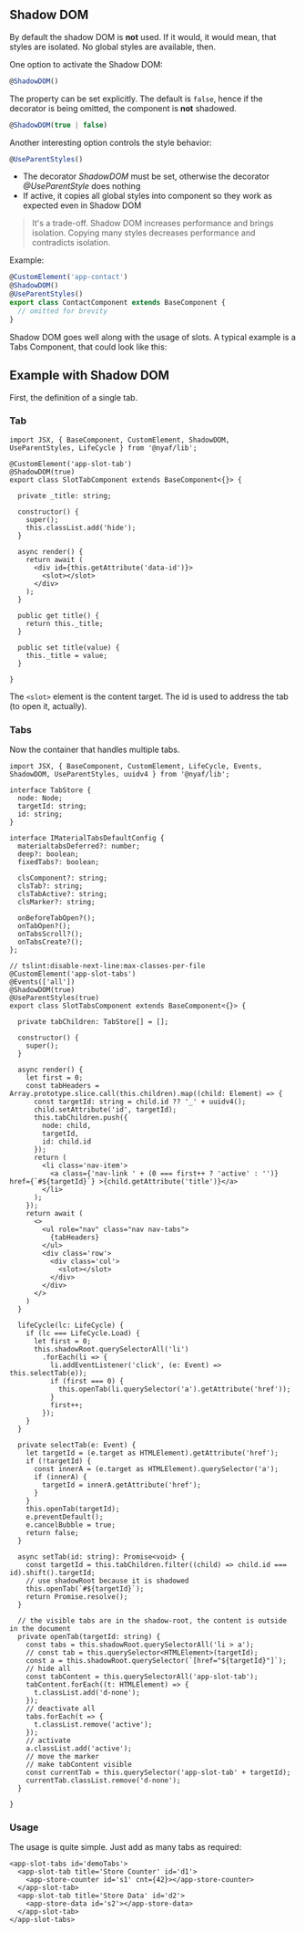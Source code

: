 
## Shadow DOM

By default the shadow DOM is ____not____ used. If it would, it would mean, that styles are isolated. No global styles are available, then.

One option to activate the Shadow DOM:

~~~ts
@ShadowDOM()
~~~

The property can be set explicitly. The default is `false`, hence if the decorator is being omitted, the component is ____not____ shadowed.

~~~ts
@ShadowDOM(true | false)
~~~

Another interesting option controls the style behavior:

~~~ts
@UseParentStyles()
~~~

* The decorator *ShadowDOM* must be set, otherwise the decorator *@UseParentStyle* does nothing
* If active, it copies all global styles into component so they work as expected even in Shadow DOM

> It's a trade-off. Shadow DOM increases performance and brings isolation. Copying many styles decreases performance and contradicts isolation.

Example:

~~~ts
@CustomElement('app-contact')
@ShadowDOM()
@UseParentStyles()
export class ContactComponent extends BaseComponent {
  // omitted for brevity
}
~~~

Shadow DOM goes well along with the usage of slots. A typical example is a Tabs Component, that could look like this:

## Example with Shadow DOM

First, the definition of a single tab.

### Tab

~~~tsx
import JSX, { BaseComponent, CustomElement, ShadowDOM, UseParentStyles, LifeCycle } from '@nyaf/lib';

@CustomElement('app-slot-tab')
@ShadowDOM(true)
export class SlotTabComponent extends BaseComponent<{}> {

  private _title: string;

  constructor() {
    super();
    this.classList.add('hide');
  }

  async render() {
    return await (
      <div id={this.getAttribute('data-id')}>
        <slot></slot>
      </div>
    );
  }

  public get title() {
    return this._title;
  }

  public set title(value) {
    this._title = value;
  }

}
~~~

The `<slot>` element is the content target. The id is used to address the tab (to open it, actually).

### Tabs

Now the container that handles multiple tabs.

~~~
import JSX, { BaseComponent, CustomElement, LifeCycle, Events, ShadowDOM, UseParentStyles, uuidv4 } from '@nyaf/lib';

interface TabStore {
  node: Node;
  targetId: string;
  id: string;
}

interface IMaterialTabsDefaultConfig {
  materialtabsDeferred?: number;
  deep?: boolean;
  fixedTabs?: boolean;

  clsComponent?: string;
  clsTab?: string;
  clsTabActive?: string;
  clsMarker?: string;

  onBeforeTabOpen?();
  onTabOpen?();
  onTabsScroll?();
  onTabsCreate?();
};

// tslint:disable-next-line:max-classes-per-file
@CustomElement('app-slot-tabs')
@Events(['all'])
@ShadowDOM(true)
@UseParentStyles(true)
export class SlotTabsComponent extends BaseComponent<{}> {

  private tabChildren: TabStore[] = [];

  constructor() {
    super();
  }

  async render() {
    let first = 0;
    const tabHeaders = Array.prototype.slice.call(this.children).map((child: Element) => {
      const targetId: string = child.id ?? '_' + uuidv4();
      child.setAttribute('id', targetId);
      this.tabChildren.push({
        node: child,
        targetId,
        id: child.id
      });
      return (
        <li class='nav-item'>
          <a class={'nav-link ' + (0 === first++ ? 'active' : '')} href={`#${targetId}`} >{child.getAttribute('title')}</a>
        </li>
      );
    });
    return await (
      <>
        <ul role="nav" class="nav nav-tabs">
          {tabHeaders}
        </ul>
        <div class='row'>
          <div class='col'>
            <slot></slot>
          </div>
        </div>
      </>
    )
  }

  lifeCycle(lc: LifeCycle) {
    if (lc === LifeCycle.Load) {
      let first = 0;
      this.shadowRoot.querySelectorAll('li')
        .forEach(li => {
          li.addEventListener('click', (e: Event) => this.selectTab(e));
          if (first === 0) {
            this.openTab(li.querySelector('a').getAttribute('href'));
          }
          first++;
        });
    }
  }

  private selectTab(e: Event) {
    let targetId = (e.target as HTMLElement).getAttribute('href');
    if (!targetId) {
      const innerA = (e.target as HTMLElement).querySelector('a');
      if (innerA) {
        targetId = innerA.getAttribute('href');
      }
    }
    this.openTab(targetId);
    e.preventDefault();
    e.cancelBubble = true;
    return false;
  }

  async setTab(id: string): Promise<void> {
    const targetId = this.tabChildren.filter((child) => child.id === id).shift().targetId;
    // use shadowRoot because it is shadowed
    this.openTab(`#${targetId}`);
    return Promise.resolve();
  }

  // the visible tabs are in the shadow-root, the content is outside in the document
  private openTab(targetId: string) {
    const tabs = this.shadowRoot.querySelectorAll('li > a');
    // const tab = this.querySelector<HTMLElement>(targetId);
    const a = this.shadowRoot.querySelector(`[href="${targetId}"]`);
    // hide all
    const tabContent = this.querySelectorAll('app-slot-tab');
    tabContent.forEach((t: HTMLElement) => {
      t.classList.add('d-none');
    });
    // deactivate all
    tabs.forEach(t => {
      t.classList.remove('active');
    });
    // activate
    a.classList.add('active');
    // move the marker
    // make tabContent visible
    const currentTab = this.querySelector('app-slot-tab' + targetId);
    currentTab.classList.remove('d-none');
  }

}
~~~

### Usage

The usage is quite simple. Just add as many tabs as required:

~~~tsx
<app-slot-tabs id='demoTabs'>
  <app-slot-tab title='Store Counter' id='d1'>
    <app-store-counter id='s1' cnt={42}></app-store-counter>
  </app-slot-tab>
  <app-slot-tab title='Store Data' id='d2'>
    <app-store-data id='s2'></app-store-data>
  </app-slot-tab>
</app-slot-tabs>
~~~

